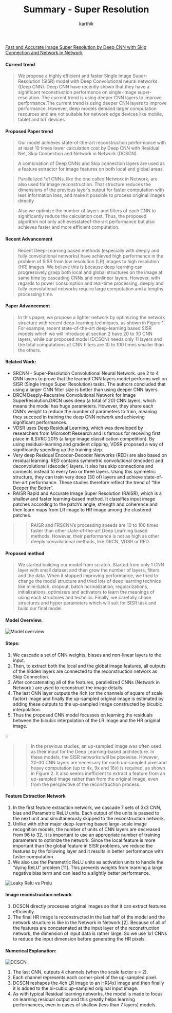 ﻿---
layout: post
title: "Summary - Super Resolution"
author: "karthik"
categories: journal
tags: [documentation,sample]
---



 [Fast and Accurate Image Super Resolution by Deep CNN with Skip Connection and Network in Network](https://arxiv.org/pdf/1707.05425.pdf)



#### Current trend

>We propose a highly efficient and faster Single Image Super-Resolution (SISR) model with Deep Convolutional neural networks (Deep CNN). Deep CNN have recently shown that they have a significant reconstruction performance on single-image super-resolution. The current trend is using deeper CNN layers to improve performance.The current trend is using deeper CNN layers to improve performance. However, deep models demand larger computation resources and are not suitable for network edge devices like mobile, tablet and IoT devices

#### Proposed Paper trend
>Our model achieves state-of-the-art reconstruction performance with at least 10 times lower calculation cost by Deep CNN with Residual Net, Skip Connection and Network in Network (DCSCN).


>A combination of Deep CNNs and Skip connection layers are used as a feature extractor for image features on both local and global areas.


>Parallelized 1x1 CNNs, like the one called Network in Network, are also used for image reconstruction. That structure reduces the dimensions of the previous layer’s output for faster computation with less information loss, and make it possible to process original images directly


>Also we optimize the number of layers and filters of each CNN to significantly reduce the calculation cost. Thus, the proposed algorithm not only achievesstateof-the-art performance but also achieves faster and more efficient computation.


#### Recent Advancement
>Recent Deep-Learning based methods (especially with deeply and fully convolutional networks) have achieved high performance in the problem of SISR from low resolution (LR) images to high resolution (HR) images. We believe this is because deep learning can progressively grasp both local and global structures on the image at same time by cascading CNNs and nonlinear layers. However, with regards to power consumption and real-time processing, deeply and fully convolutional networks require large computation and a lengthy processing time.

#### Paper Advancement
>In this paper, we propose a lighter network by optimizing the network structure with recent deep-learning techniques, as shown in Figure 1. For example, recent state-of-the-art deep-learning based SISR models which we will introduce at section 2 have 20 to 30 CNN layers, while our proposed model (DCSCN) needs only 11 layers and the total computations of CNN filters are 10 to 100 times smaller than the others.


#### Related Work:

- SRCNN - Super-Resolution Convolutional Neural Network. use 2 to 4 CNN layers to prove that the learned CNN layers model performs well on SISR (Single Image Super Resolution) tasks. The authors concluded that using a larger CNN filter size is better than using deeper CNN layers.
- DRCN Deeply-Recursive Convolutional Network for Image SuperResolution.DRCN uses deep (a total of 20) CNN layers, which means the model has huge parameters. However, they share each CNN’s weight to reduce the number of parameters to train, meaning they succeed in training the deep CNN network and achieving significant performances.
- VDSR uses Deep Residual Learning, which was developed by researchers from Microsoft Research and is famous for receiving first place in ILSVRC 2015 (a large image classification competition). By using residual-learning and gradient clipping, VDSR proposed a way of significantly speeding up the training step.
- Very deep Residual Encoder-Decoder Networks (RED) are also based on residual learning. RED contains symmetric convolutional (encoder) and deconvolutional (decoder) layers. It also has skip connections and connects instead to every two or three layers. Using this symmetric structure, they can train very deep (30 of) layers and achieve state-of-the-art performance. These studies therefore reflect the trend of “the Deeper the Better”.
- RAISR Rapid and Accurate Image Super Resolution (RAISR), which is a shallow and faster learning-based method. It classifies input image patches according to the patch’s angle, strength and coherence and then learn maps from LR image to HR image among the clustered patches.



>> RAISR and FRSCNN’s processing speeds are 10 to 100 times faster than other state-of-the-art Deep Learning based methods. However, their performance is not as high as other deeply convolutional methods, like DRCN, VDSR or RED.

#### Proposed method

>We started building our model from scratch. Started from only 1 CNN layer with small dataset and then grow the number of layers, filters and the data. When it stopped improving performance, we tried to change the model structure and tried lots of deep learning technics like mini-batch, dropout, batch normalization, regularizations, initializations, optimizers and activators to learn the meanings of using each structures and technics. Finally, we carefully chose structures and hyper parameters which will suit for SISR task and build our final model.

#### Model Overview:


![Model overview](https://pli.io/2LXLzq.png)


#### Steps:
1. We cascade a set of CNN weights, biases and non-linear layers to the input.
2. Then, to extract both the local and the global image features, all outputs of the hidden layers are connected to the reconstruction network as Skip Connection.
3. After concatenating all of the features, parallelized CNNs (Network in Network ) are used to reconstruct the image details.
4. The last CNN layer outputs the 4ch (or the channels of square of scale factor) image and finally the up-sampled original image is estimated by adding these outputs to the up-sampled image constructed by bicubic interpolation.
5. Thus the proposed CNN model focusses on learning the residuals between the bicubic interpolation of the LR image and the HR original image.



:bulb:
>> In the previous studies, an up-sampled image was often used as their input for the Deep Learning-based architecture. In these models, the SISR networks will be pixelwise. However, 20-30 CNN layers are necessary for each up-sampled pixel and heavy computation (up to 4x, 9x and 16x) is required, as shown in Figure 2. It also seems inefficient to extract a feature from an up-sampled image rather than from the original image, even from the perspective of the reconstruction process.


#### Feature Extraction Network
1. In the first feature extraction network, we cascade 7 sets of 3x3 CNN, bias and Parametric ReLU units. Each output of the units is passed to the next unit and simultaneously skipped to the reconstruction network.
2. Unlike with other major deep-learning based large-scale image recognition models, the number of units of CNN layers are decreased from 96 to 32. it is important to use an appropriate number of training parameters to optimize the network. Since the local feature is more important than the global feature in SISR problems, we reduce the features by the following layer and it results in better performance with faster computation.
3. We also use the Parametric ReLU units as activation units to handle the “dying ReLU” problem [11]. This prevents weights from learning a large negative bias term and can lead to a slightly better performance.


![Leaky Relu vs Prelu](https://slideplayer.com/slide/13012436/79/images/12/%CE%B1+also+learned+by+gradient+descent.jpg)



#### Image reconstruction network
1. DCSCN directly processes original images so that it can extract features efficiently.
2. The final HR image is reconstructed in the last half of the model and the network structure is like in the Network in Network [2]. Because of all of the features are concatenated at the input layer of the reconstruction network, the dimension of input data is rather large. So we use 1x1 CNNs to reduce the input dimension before generating the HR pixels.


#### Numerical Explanation:

![DCSCN](https://raw.githubusercontent.com/jiny2001/dcscn-super-resolution/master/documents/figure1_v2.png)



1. The last CNN, outputs 4 channels (when the scale factor s = 2).
2. Each channel represents each corner-pixel of the up-sampled pixel.
3.  DCSCN reshapes the 4ch LR image to an HR(4x) image and then finally it is added to the bi-cubic up-sampled original input image.
4. As with typical Residual learning networks, the model is made to focus on learning residual output and this greatly helps learning performances, even in cases of shallow (less than 7 layers) models.


